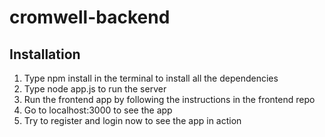 # cromwell-backend

## Installation

1. Type npm install in the terminal to install all the dependencies
2. Type node app.js to run the server
3. Run the frontend app by following the instructions in the frontend repo
4. Go to localhost:3000 to see the app
5. Try to register and login now to see the app in action

